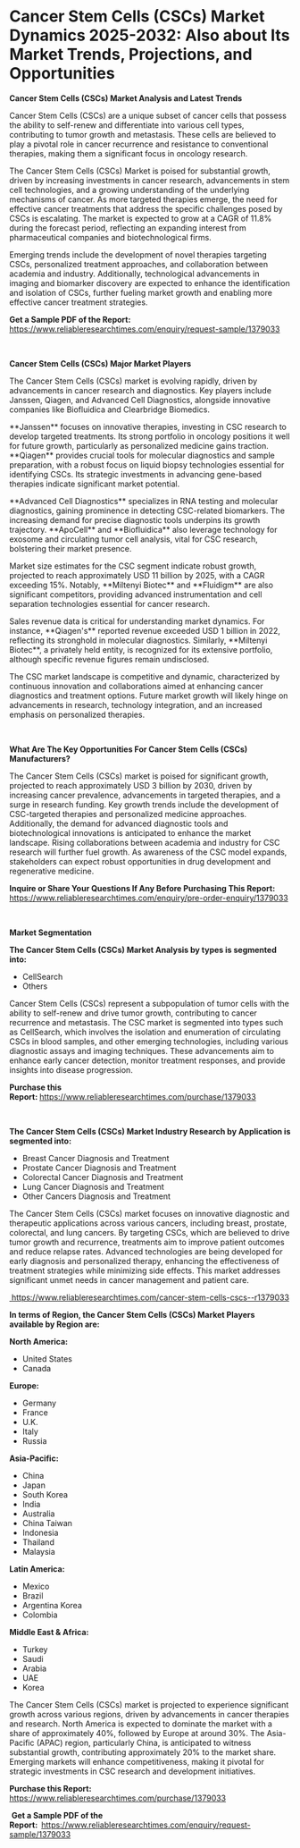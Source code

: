 <p><h1>Cancer Stem Cells (CSCs) Market Dynamics 2025-2032: Also about Its Market Trends, Projections, and Opportunities</h1></p><p><strong>Cancer Stem Cells (CSCs) Market Analysis and Latest Trends</strong></p>
<p><p>Cancer Stem Cells (CSCs) are a unique subset of cancer cells that possess the ability to self-renew and differentiate into various cell types, contributing to tumor growth and metastasis. These cells are believed to play a pivotal role in cancer recurrence and resistance to conventional therapies, making them a significant focus in oncology research.</p><p>The Cancer Stem Cells (CSCs) Market is poised for substantial growth, driven by increasing investments in cancer research, advancements in stem cell technologies, and a growing understanding of the underlying mechanisms of cancer. As more targeted therapies emerge, the need for effective cancer treatments that address the specific challenges posed by CSCs is escalating. The market is expected to grow at a CAGR of 11.8% during the forecast period, reflecting an expanding interest from pharmaceutical companies and biotechnological firms. </p><p>Emerging trends include the development of novel therapies targeting CSCs, personalized treatment approaches, and collaboration between academia and industry. Additionally, technological advancements in imaging and biomarker discovery are expected to enhance the identification and isolation of CSCs, further fueling market growth and enabling more effective cancer treatment strategies.</p></p>
<p><strong>Get a Sample PDF of the Report:&nbsp;</strong> <a href="https://www.reliableresearchtimes.com/enquiry/request-sample/1379033?utm_campaign=3601&utm_medium=2&utm_source=Github&utm_content=ia&utm_term=13042025&utm_id=cancer-stem-cells-cscs">https://www.reliableresearchtimes.com/enquiry/request-sample/1379033</a></p>
<p>&nbsp;</p>
<p><strong>Cancer Stem Cells (CSCs) Major Market Players</strong></p>
<p><p>The Cancer Stem Cells (CSCs) market is evolving rapidly, driven by advancements in cancer research and diagnostics. Key players include Janssen, Qiagen, and Advanced Cell Diagnostics, alongside innovative companies like Biofluidica and Clearbridge Biomedics.</p><p>**Janssen** focuses on innovative therapies, investing in CSC research to develop targeted treatments. Its strong portfolio in oncology positions it well for future growth, particularly as personalized medicine gains traction. **Qiagen** provides crucial tools for molecular diagnostics and sample preparation, with a robust focus on liquid biopsy technologies essential for identifying CSCs. Its strategic investments in advancing gene-based therapies indicate significant market potential.</p><p>**Advanced Cell Diagnostics** specializes in RNA testing and molecular diagnostics, gaining prominence in detecting CSC-related biomarkers. The increasing demand for precise diagnostic tools underpins its growth trajectory. **ApoCell** and **Biofluidica** also leverage technology for exosome and circulating tumor cell analysis, vital for CSC research, bolstering their market presence.</p><p>Market size estimates for the CSC segment indicate robust growth, projected to reach approximately USD 11 billion by 2025, with a CAGR exceeding 15%. Notably, **Miltenyi Biotec** and **Fluidigm** are also significant competitors, providing advanced instrumentation and cell separation technologies essential for cancer research.</p><p>Sales revenue data is critical for understanding market dynamics. For instance, **Qiagen's** reported revenue exceeded USD 1 billion in 2022, reflecting its stronghold in molecular diagnostics. Similarly, **Miltenyi Biotec**, a privately held entity, is recognized for its extensive portfolio, although specific revenue figures remain undisclosed. </p><p>The CSC market landscape is competitive and dynamic, characterized by continuous innovation and collaborations aimed at enhancing cancer diagnostics and treatment options. Future market growth will likely hinge on advancements in research, technology integration, and an increased emphasis on personalized therapies.</p></p>
<p>&nbsp;</p>
<p><strong>What Are The Key Opportunities For Cancer Stem Cells (CSCs) Manufacturers?</strong></p>
<p><p>The Cancer Stem Cells (CSCs) market is poised for significant growth, projected to reach approximately USD 3 billion by 2030, driven by increasing cancer prevalence, advancements in targeted therapies, and a surge in research funding. Key growth trends include the development of CSC-targeted therapies and personalized medicine approaches. Additionally, the demand for advanced diagnostic tools and biotechnological innovations is anticipated to enhance the market landscape. Rising collaborations between academia and industry for CSC research will further fuel growth. As awareness of the CSC model expands, stakeholders can expect robust opportunities in drug development and regenerative medicine.</p></p>
<p><strong>Inquire or Share Your Questions If Any Before Purchasing This Report:</strong> <a href="https://www.reliableresearchtimes.com/enquiry/pre-order-enquiry/1379033?utm_campaign=3601&utm_medium=2&utm_source=Github&utm_content=ia&utm_term=13042025&utm_id=cancer-stem-cells-cscs">https://www.reliableresearchtimes.com/enquiry/pre-order-enquiry/1379033</a></p>
<p>&nbsp;</p>
<p><strong>Market Segmentation</strong></p>
<p><strong>The Cancer Stem Cells (CSCs) Market Analysis by types is segmented into:</strong></p>
<p><ul><li>CellSearch</li><li>Others</li></ul></p>
<p><p>Cancer Stem Cells (CSCs) represent a subpopulation of tumor cells with the ability to self-renew and drive tumor growth, contributing to cancer recurrence and metastasis. The CSC market is segmented into types such as CellSearch, which involves the isolation and enumeration of circulating CSCs in blood samples, and other emerging technologies, including various diagnostic assays and imaging techniques. These advancements aim to enhance early cancer detection, monitor treatment responses, and provide insights into disease progression.</p></p>
<p><strong>Purchase this Report:&nbsp;</strong><a href="https://www.reliableresearchtimes.com/purchase/1379033?utm_campaign=3601&utm_medium=2&utm_source=Github&utm_content=ia&utm_term=13042025&utm_id=cancer-stem-cells-cscs">https://www.reliableresearchtimes.com/purchase/1379033</a></p>
<p>&nbsp;</p>
<p><strong>The Cancer Stem Cells (CSCs) Market Industry Research by Application is segmented into:</strong></p>
<p><ul><li>Breast Cancer Diagnosis and Treatment</li><li>Prostate Cancer Diagnosis and Treatment</li><li>Colorectal Cancer Diagnosis and Treatment</li><li>Lung Cancer Diagnosis and Treatment</li><li>Other Cancers Diagnosis and Treatment</li></ul></p>
<p><p>The Cancer Stem Cells (CSCs) market focuses on innovative diagnostic and therapeutic applications across various cancers, including breast, prostate, colorectal, and lung cancers. By targeting CSCs, which are believed to drive tumor growth and recurrence, treatments aim to improve patient outcomes and reduce relapse rates. Advanced technologies are being developed for early diagnosis and personalized therapy, enhancing the effectiveness of treatment strategies while minimizing side effects. This market addresses significant unmet needs in cancer management and patient care.</p></p>
<p><a href="https://www.reliableresearchtimes.com/cancer-stem-cells-cscs--r1379033?utm_campaign=3601&utm_medium=2&utm_source=Github&utm_content=ia&utm_term=13042025&utm_id=cancer-stem-cells-cscs">&nbsp;https://www.reliableresearchtimes.com/cancer-stem-cells-cscs--r1379033</a></p>
<p><strong>In terms of Region, the Cancer Stem Cells (CSCs) Market Players available by Region are:</strong></p>
<p>
    <p> <strong> North America: </strong>
        <ul>
            <li>United States</li>
            <li>Canada</li>
        </ul>
        </p> 
    <p> <strong> Europe: </strong>
        <ul>
            <li>Germany</li>
            <li>France</li>
            <li>U.K.</li>
            <li>Italy</li>
            <li>Russia</li>
        </ul>
        </p> 
    <p> <strong> Asia-Pacific: </strong>
        <ul>
            <li>China</li>
            <li>Japan</li>
            <li>South Korea</li>
            <li>India</li>
            <li>Australia</li>
            <li>China Taiwan</li>
            <li>Indonesia</li>
            <li>Thailand</li>
            <li>Malaysia</li>
        </ul>
        </p> 
    <p> <strong> Latin America: </strong>
        <ul>
            <li>Mexico</li>
            <li>Brazil</li>
            <li>Argentina Korea</li>
            <li>Colombia</li>
        </ul>
        </p> 
    <p> <strong> Middle East & Africa: </strong>
        <ul>
            <li>Turkey</li>
            <li>Saudi</li>
            <li>Arabia</li>
            <li>UAE</li>
            <li>Korea</li>
        </ul>
    </p>
    </p>
<p><p>The Cancer Stem Cells (CSCs) market is projected to experience significant growth across various regions, driven by advancements in cancer therapies and research. North America is expected to dominate the market with a share of approximately 40%, followed by Europe at around 30%. The Asia-Pacific (APAC) region, particularly China, is anticipated to witness substantial growth, contributing approximately 20% to the market share. Emerging markets will enhance competitiveness, making it pivotal for strategic investments in CSC research and development initiatives.</p></p>
<p><strong>Purchase this Report: </strong><a href="https://www.reliableresearchtimes.com/purchase/1379033?utm_campaign=3601&utm_medium=2&utm_source=Github&utm_content=ia&utm_term=13042025&utm_id=cancer-stem-cells-cscs">https://www.reliableresearchtimes.com/purchase/1379033</a></p>
<p>&nbsp;<strong>Get a Sample PDF of the Report:&nbsp;&nbsp;</strong><a href="https://www.reliableresearchtimes.com/enquiry/request-sample/1379033?utm_campaign=3601&utm_medium=2&utm_source=Github&utm_content=ia&utm_term=13042025&utm_id=cancer-stem-cells-cscs">https://www.reliableresearchtimes.com/enquiry/request-sample/1379033</a></p>
<p><strong></strong></p>
<p><p></p><p></p><p></p></p>